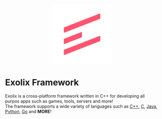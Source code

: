 <div align="center">
    <br />
    <img src="readme/Logo.svg" alt="Exolix Logo" width="200" />
    <br />
</div>

# Exolix Framework
Exolix is a cross-platform framework written in C++ for developing all purpos apps such as games, tools, servers and more!
<br />The framework supports a wide variety of languages such as [C++](https://isocpp.org/), [C](https://en.wikipedia.org/wiki/ANSI_C), [Java](https://www.java.com/en/), [Python](https://www.python.org), [Go](https://go.dev/) and **MORE**!